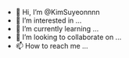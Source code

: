 - 👋 Hi, I’m @KimSuyeonnnn
- 👀 I’m interested in ...
- 🌱 I’m currently learning ...
- 💞️ I’m looking to collaborate on ...
- 📫 How to reach me ...

<!---
KimSuyeonnnn/KimSuyeonnnn is a ✨ special ✨ repository because its `README.md` (this file) appears on your GitHub profile.
You can click the Preview link to take a look at your changes.
--->
